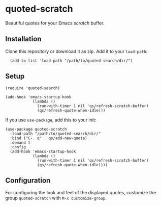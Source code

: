 # quoted-scratch


Beautiful quotes for your Emacs *scratch* buffer.

## Installation

Clone this repository or download it as zip. Add it to your `load-path`:

      (add-to-list 'load-path "/path/to/quoted-search/dir/")


## Setup


```elisp
(require 'quoted-search)

(add-hook 'emacs-startup-hook
            (lambda ()
              (run-with-timer 1 nil 'qs/refresh-scratch-buffer)
              (qs/refresh-quote-when-idle)))

```

If you use `use-package`, add this to your init:

```
(use-package quoted-scratch
  :load-path "/path/to/quoted-search/dir/"
  :bind ("C-. q" . qs/add-new-quote)
  :demand t
  :config
  (add-hook 'emacs-startup-hook
            (lambda ()
              (run-with-timer 1 nil 'qs/refresh-scratch-buffer)
              (qs/refresh-quote-when-idle))))

```

## Configuration

For configuring the look and feel of the displayed quotes, customize
the group `quoted-scratch` with `M-x customize-group`.
